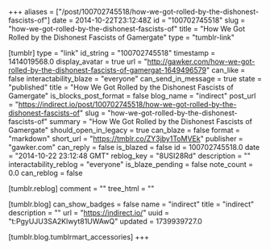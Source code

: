 +++
aliases = ["/post/100702745518/how-we-got-rolled-by-the-dishonest-fascists-of"]
date = 2014-10-22T23:12:48Z
id = "100702745518"
slug = "how-we-got-rolled-by-the-dishonest-fascists-of"
title = "How We Got Rolled by the Dishonest Fascists of Gamergate"
type = "tumblr-link"

[tumblr]
type = "link"
id_string = "100702745518"
timestamp = 1414019568.0
display_avatar = true
url = "http://gawker.com/how-we-got-rolled-by-the-dishonest-fascists-of-gamergat-1649496579"
can_like = false
interactability_blaze = "everyone"
can_send_in_message = true
state = "published"
title = "How We Got Rolled by the Dishonest Fascists of Gamergate"
is_blocks_post_format = false
blog_name = "indirect"
post_url = "https://indirect.io/post/100702745518/how-we-got-rolled-by-the-dishonest-fascists-of"
slug = "how-we-got-rolled-by-the-dishonest-fascists-of"
summary = "How We Got Rolled by the Dishonest Fascists of Gamergate"
should_open_in_legacy = true
can_blaze = false
format = "markdown"
short_url = "https://tmblr.co/ZY3jby1ToMVEk"
publisher = "gawker.com"
can_reply = false
is_blazed = false
id = 100702745518.0
date = "2014-10-22 23:12:48 GMT"
reblog_key = "8USI28Rd"
description = ""
interactability_reblog = "everyone"
is_blaze_pending = false
note_count = 0.0
can_reblog = false

[tumblr.reblog]
comment = ""
tree_html = ""

[tumblr.blog]
can_show_badges = false
name = "indirect"
title = "indirect"
description = ""
url = "https://indirect.io/"
uuid = "t:PgyUJU3SA2Klwyt81UWAwQ"
updated = 1739939727.0

[tumblr.blog.tumblrmart_accessories]
+++

